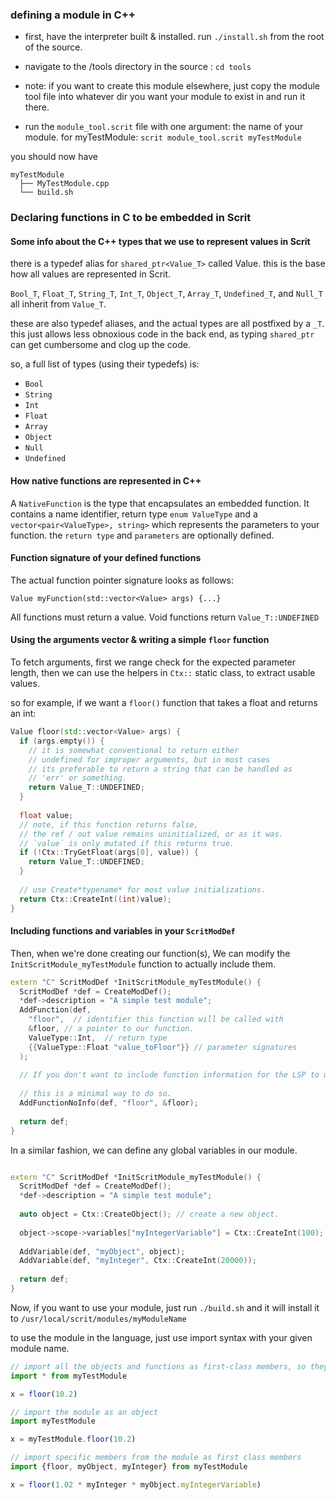 

### defining a module in C++

- first, have the interpreter built & installed. run `./install.sh` from the root of the source.

- navigate to the /tools directory in the source : `cd tools`
- note: if you want to create this module elsewhere, just copy the module tool file into whatever dir you want your module to exist in and run it there.

- run the `module_tool.scrit` file with one argument: the name of your module. for myTestModule: `scrit module_tool.scrit myTestModule` 

you should now have
 
``` 
myTestModule
  ├── MyTestModule.cpp
  └── build.sh
```

### Declaring functions in C to be embedded in Scrit

#### Some info about the C++ types that we use to represent values in Scrit

there is a typedef alias for `shared_ptr<Value_T>` called Value.
this is the base how all values are represented in Scrit.

`Bool_T`, `Float_T`, `String_T`, `Int_T`, `Object_T`, `Array_T`, `Undefined_T`, and `Null_T` all inherit from `Value_T`.

these are also typedef aliases, and the actual types are all postfixed by a `_T`. this just allows less obnoxious code in the back end, as typing
`shared_ptr` can get cumbersome and clog up the code.

so, a full list of types (using their typedefs) is:

- `Bool`
- `String`
- `Int`
- `Float`
- `Array`
- `Object`
- `Null`
- `Undefined`

#### How native functions are represented in C++

A `NativeFunction` is the type that encapsulates an embedded function.
It contains a name identifier, return type `enum ValueType` and a
`vector<pair<ValueType>, string>` which represents the parameters
to your function. the `return type` and `parameters` are optionally defined.


#### Function signature of your defined functions
The actual function pointer signature looks as follows:

`Value myFunction(std::vector<Value> args) {...}`

All functions must return a value. Void functions return `Value_T::UNDEFINED`


#### Using the arguments vector & writing a simple `floor` function
To fetch arguments, first we range check for the expected parameter length,
then we can use the helpers in `Ctx::` static class, to extract usable values.

so for example, if we want a `floor()` function that takes a float and returns an int:

```cpp
Value floor(std::vector<Value> args) {
  if (args.empty()) {
    // it is somewhat conventional to return either
    // undefined for improper arguments, but in most cases 
    // its preferable to return a string that can be handled as
    // 'err' or something.
    return Value_T::UNDEFINED;
  }
  
  float value;
  // note, if this function returns false,
  // the ref / out value remains uninitialized, or as it was.
  // `value` is only mutated if this returns true.
  if (!Ctx::TryGetFloat(args[0], value)) {
    return Value_T::UNDEFINED;
  }
  
  // use Create*typename* for most value initializations.
  return Ctx::CreateInt((int)value);
}

```
  
#### Including functions and variables in your `ScritModDef`
Then, when we're done creating our function(s), We can modify the `InitScritModule_myTestModule` function to actually include them.

``` cpp
extern "C" ScritModDef *InitScritModule_myTestModule() {
  ScritModDef *def = CreateModDef();
  *def->description = "A simple test module";
  AddFunction(def,
    "floor",  // identifier this function will be called with
    &floor, // a pointer to our function.
    ValueType::Int,  // return type
    {{ValueType::Float "value_toFloor"}} // parameter signatures
  );
  
  // If you don't want to include function information for the LSP to use for auto complete etc
  
  // this is a minimal way to do so.
  AddFunctionNoInfo(def, "floor", &floor);
  
  return def;
}

```

In a similar fashion, we can define any global variables in our module.

```cpp

extern "C" ScritModDef *InitScritModule_myTestModule() {
  ScritModDef *def = CreateModDef();
  *def->description = "A simple test module";
  
  auto object = Ctx::CreateObject(); // create a new object.
  
  object->scope->variables["myIntegerVariable"] = Ctx::CreateInt(100); // add a member to the object called myIntegerVariable
  
  AddVariable(def, "myObject", object);
  AddVariable(def, "myInteger", Ctx::CreateInt(20000));
  
  return def;
}

```

Now, if you want to use your module, just run `./build.sh` and it will install it to `/usr/local/scrit/modules/myModuleName`

to use the module in the language, just use import syntax with your given module name.


``` ts 
// import all the objects and functions as first-class members, so theyre avaiable in this scope with no prefix.
import * from myTestModule

x = floor(10.2)

// import the module as an object
import myTestModule

x = myTestModule.floor(10.2)

// import specific members from the module as first class members
import {floor, myObject, myInteger} from myTestModule

x = floor(1.02 * myInteger * myObject.myIntegerVariable)

```




